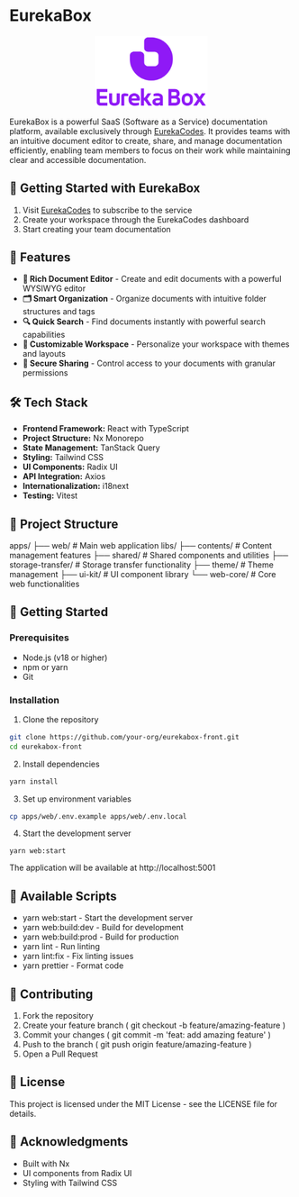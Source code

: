 # EurekaBox

<p align="center">
  <img src="https://github.com/lemoncloud-io/eurekabox-front/blob/main/assets/src/logo/box-purple-logo2.png?raw=true" alt="EurekaBox Logo" width="200"/>
</p>

EurekaBox is a powerful SaaS (Software as a Service) documentation platform, available exclusively through [EurekaCodes](https://eureka.codes/). It provides teams with an intuitive document editor to create, share, and manage documentation efficiently, enabling team members to focus on their work while maintaining clear and accessible documentation.

## 🌟 Getting Started with EurekaBox

1. Visit [EurekaCodes](https://eureka.codes/) to subscribe to the service
2. Create your workspace through the EurekaCodes dashboard
3. Start creating your team documentation

## 🚀 Features

-   **📝 Rich Document Editor** - Create and edit documents with a powerful WYSIWYG editor
-   **🗂 Smart Organization** - Organize documents with intuitive folder structures and tags
-   **🔍 Quick Search** - Find documents instantly with powerful search capabilities
-   **🎨 Customizable Workspace** - Personalize your workspace with themes and layouts
-   **🔐 Secure Sharing** - Control access to your documents with granular permissions

## 🛠 Tech Stack

-   **Frontend Framework:** React with TypeScript
-   **Project Structure:** Nx Monorepo
-   **State Management:** TanStack Query
-   **Styling:** Tailwind CSS
-   **UI Components:** Radix UI
-   **API Integration:** Axios
-   **Internationalization:** i18next
-   **Testing:** Vitest

## 📁 Project Structure

apps/
├── web/ # Main web application
libs/
├── contents/ # Content management features
├── shared/ # Shared components and utilities
├── storage-transfer/ # Storage transfer functionality
├── theme/ # Theme management
├── ui-kit/ # UI component library
└── web-core/ # Core web functionalities

## 🚀 Getting Started

### Prerequisites

-   Node.js (v18 or higher)
-   npm or yarn
-   Git

### Installation

1. Clone the repository

```bash
git clone https://github.com/your-org/eurekabox-front.git
cd eurekabox-front
```

2. Install dependencies

```bash
yarn install
```

3. Set up environment variables

```bash
cp apps/web/.env.example apps/web/.env.local
```

4. Start the development server

```
yarn web:start
```

The application will be available at http://localhost:5001

## 🧱 Available Scripts

-   yarn web:start - Start the development server
-   yarn web:build:dev - Build for development
-   yarn web:build:prod - Build for production
-   yarn lint - Run linting
-   yarn lint:fix - Fix linting issues
-   yarn prettier - Format code

## 🤝 Contributing

1. Fork the repository
2. Create your feature branch ( git checkout -b feature/amazing-feature )
3. Commit your changes ( git commit -m 'feat: add amazing feature' )
4. Push to the branch ( git push origin feature/amazing-feature )
5. Open a Pull Request

## 📝 License

This project is licensed under the MIT License - see the LICENSE file for details.

## 🌟 Acknowledgments

-   Built with Nx
-   UI components from Radix UI
-   Styling with Tailwind CSS
